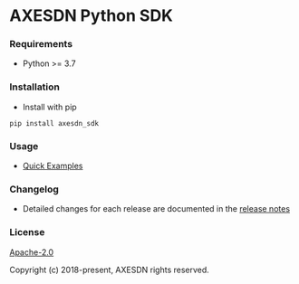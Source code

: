 # AXESDN Python SDK

### Requirements

- Python >= 3.7

### Installation

- Install with pip
```
pip install axesdn_sdk
```

### Usage

- [Quick Examples](axesdnSDK/example)

### Changelog

- Detailed changes for each release are documented in the [release notes](CHANGELOG.md)

### License

[Apache-2.0](http://www.apache.org/licenses/LICENSE-2.0)

Copyright (c) 2018-present, AXESDN rights reserved.